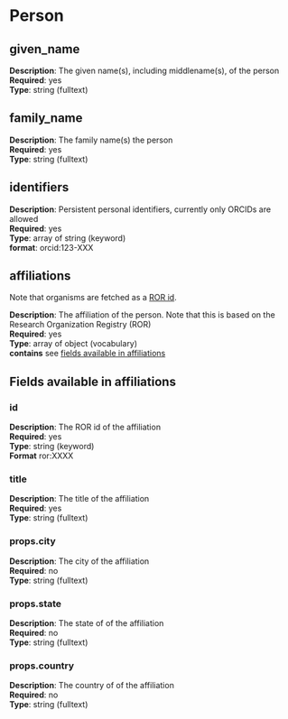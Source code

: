 # Person

## given_name 

**Description**: The given name(s), including middlename(s), of the person <br/>
**Required**: yes <br/>
**Type**: string (fulltext) 

## family_name 

**Description**: The family name(s) the person <br/>
**Required**: yes <br/>
**Type**: string (fulltext) 

## identifiers 

**Description**: Persistent personal identifiers, currently only ORCIDs are allowed <br/>
**Required**: yes <br/>
**Type**: array of string (keyword) <br/>
**format**: orcid:123-XXX

## affiliations  

Note that organisms are fetched as a [ROR id](../../external/affiliations.md).

**Description**: The affiliation of the person. Note that this is based on the Research Organization Registry (ROR) <br/> 
**Required**: yes <br/>
**Type**: array of object (vocabulary) <br/>
**contains** see [fields available in affiliations](#fields-available-in-affiliations)

## Fields available in affiliations

### id 

**Description**: The ROR id of the affiliation <br/> 
**Required**: yes <br/>
**Type**: string (keyword) <br/>
**Format** ror:XXXX 

### title

**Description**: The title of the affiliation <br/> 
**Required**: yes <br/>
**Type**: string (fulltext) 

### props.city

**Description**: The city of the affiliation<br/> 
**Required**: no <br/>
**Type**: string (fulltext) <br/>

### props.state

**Description**: The state of of the affiliation<br/> 
**Required**: no <br/>
**Type**: string (fulltext) <br/>


### props.country

**Description**: The country of of the affiliation<br/> 
**Required**: no <br/>
**Type**: string (fulltext) <br/>